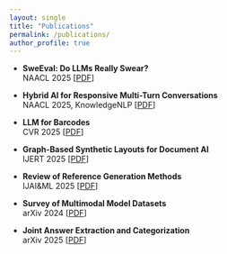 ```yaml
---
layout: single
title: "Publications"
permalink: /publications/
author_profile: true
---
```


- **SweEval: Do LLMs Really Swear?**  
  NAACL 2025 [[PDF](https://aclanthology.org/2025.naacl-industry.46.pdf)]

- **Hybrid AI for Responsive Multi-Turn Conversations**  
  NAACL 2025, KnowledgeNLP [[PDF](https://aclanthology.org/2025.knowledgenlp-1.20.pdf)]

- **LLM for Barcodes**  
  CVR 2025 [[PDF](https://arxiv.org/abs/2411.14962)]

- **Graph-Based Synthetic Layouts for Document AI**  
  IJERT 2025 [[PDF](https://arxiv.org/abs/2412.03590)]

- **Review of Reference Generation Methods**  
  IJAI&ML 2025 [[PDF](https://iaeme.com/Home/article_id/IJAIML_04_01_003)]

- **Survey of Multimodal Model Datasets**  
  arXiv 2024 [[PDF](https://arxiv.org/abs/2412.17759)]

- **Joint Answer Extraction and Categorization**  
  arXiv 2025 [[PDF](https://arxiv.org/abs/2502.13108)]
